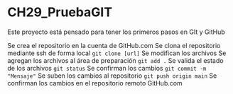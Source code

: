 # CH29_PruebaGIT
Este proyecto está pensado para tener los primeros pasos en GIt y GitHub

Se crea el repositorio en la cuenta de GitHub.com
Se clona el repositorio mediante ssh de forma local `git clone [url]`
Se modifican los archivos
Se agregan los archivos al área de preparación `git add .`
Se valida el estado de los archivos `git status`
Se confirman los cambios `git commit -m "Mensaje"`
Se suben los cambios al repositorio `git push origin main`
Se confirman los cambios en el repositorio remoto GitHub.com